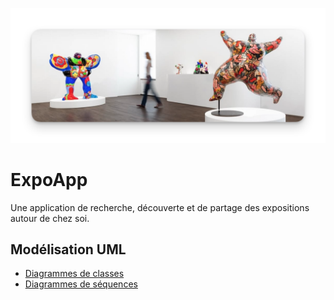 ![banner](banner.png)

# ExpoApp

Une application de recherche, découverte et de partage des expositions autour de chez soi.

## Modélisation UML

- [Diagrammes de classes](classes.md)
- [Diagrammes de séquences](sequences.md)

